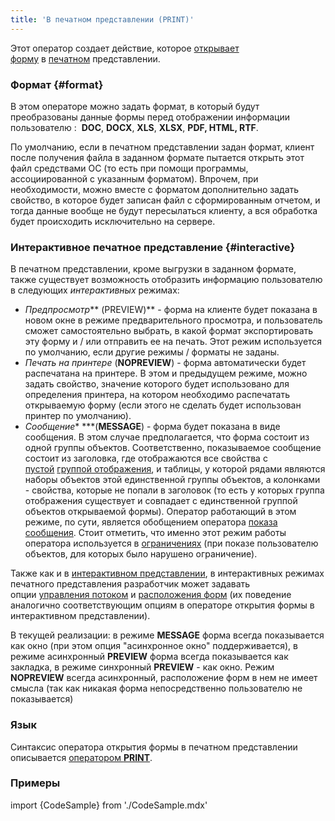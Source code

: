 ```yaml
---
title: 'В печатном представлении (PRINT)'
---
```


Этот оператор создает действие, которое [открывает форму](Открытие_формы.md) в [печатном](Печатное_представление.md) представлении.

### Формат {#format}

В этом операторе можно задать формат, в который будут преобразованы данные формы перед отображении информации пользователю :  **DOC**, **DOCX**, **XLS**, **XLSX**, **PDF, HTML, RTF**.

По умолчанию, если в печатном представлении задан формат, клиент после получения файла в заданном формате пытается открыть этот файл средствами ОС (то есть при помощи программы, ассоциированной с указанным форматом). Впрочем, при необходимости, можно вместе с форматом дополнительно задать свойство, в которое будет записан файл с сформированным отчетом, и тогда данные вообще не будут пересылаться клиенту, а вся обработка будет происходить исключительно на сервере.

### Интерактивное печатное представление {#interactive}

В печатном представлении, кроме выгрузки в заданном формате, также существует возможность отобразить информацию пользователю в следующих *интерактивных* режимах:

-   *Предпросмотр*** (PREVIEW)** - форма на клиенте будет показана в новом окне в режиме предварительного просмотра, и пользователь сможет самостоятельно выбрать, в какой формат экспортировать эту форму и / или отправить ее на печать. Этот режим используется по умолчанию, если другие режимы / форматы не заданы.
-   *Печать на принтере* (**NOPREVIEW**) - форма автоматически будет распечатана на принтере. В этом и предыдущем режиме, можно задать свойство, значение которого будет использовано для определения принтера, на котором необходимо распечатать открываемую форму (если этого не сделать будет использован принтер по умолчанию).
-   *Сообщение** ***(**MESSAGE**) - форма будет показана в виде сообщения. В этом случае предполагается, что форма состоит из одной группы объектов. Соответственно, показываемое сообщение состоит из заголовка, где отображаются все свойства с [пустой](Статичное_представление.md#empty) [группой отображения](Структура_формы.md#drawgroup-broken), и таблицы, у которой рядами являются наборы объектов этой единственной группы объектов, а колонками - свойства, которые не попали в заголовок (то есть у которых группа отображения существует и совпадает с единственной группой объектов открываемой формы). Оператор работающий в этом режиме, по сути, является обобщением оператора [показа сообщения](Показ_сообщения_MESSAGE_ASK.md). Стоит отметить, что именно этот режим работы оператора используется в [ограничениях](Ограничения.md) (при показе пользователю объектов, для которых было нарушено ограничение).

Также как и в [интерактивном представлении](В_интерактивном_представлении_SHOW_DIALOG.md), в интерактивных режимах печатного представления разработчик может задавать опции [управления потоком](В_интерактивном_представлении_SHOW_DIALOG.md#flow) и [расположения форм](В_интерактивном_представлении_SHOW_DIALOG.md#location) (их поведение аналогично соответствующим опциям в операторе открытия формы в интерактивном представлении).

В текущей реализации: в режиме **MESSAGE** форма всегда показывается как окно (при этом опция "асинхронное окно" поддерживается), в режиме асинхронный **PREVIEW** форма всегда показывается как закладка, в режиме синхронный **PREVIEW** - как окно. Режим **NOPREVIEW** всегда асинхронный, расположение форм в нем не имеет смысла (так как никакая форма непосредственно пользователю не показывается)

### Язык

Синтаксис оператора открытия формы в печатном представлении описывается [оператором **PRINT**](Оператор_PRINT.md).

### Примеры

import {CodeSample} from './CodeSample.mdx'

<CodeSample url="https://ru-documentation.lsfusion.org/sample?file=ActionSample&block=print"/>

